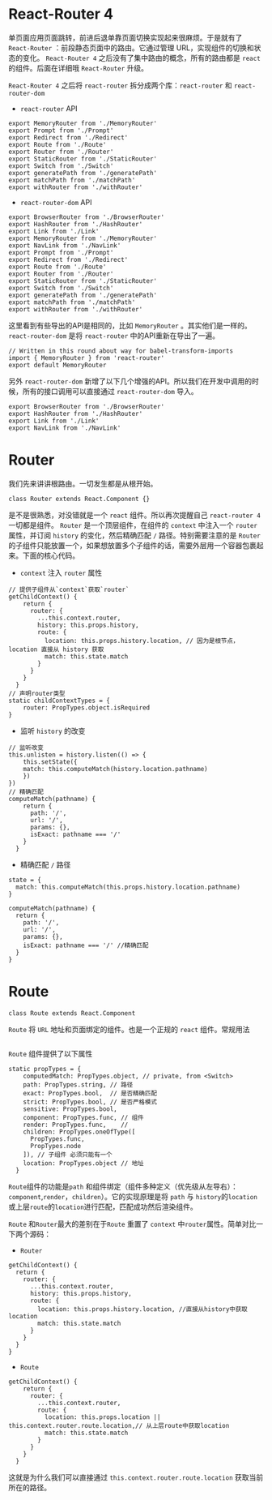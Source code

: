 # React-Router 4
单页面应用页面跳转，前进后退单靠页面切换实现起来很麻烦。于是就有了 `React-Router` ：前段静态页面中的路由。它通过管理 URL，实现组件的切换和状态的变化。
`React-Router 4` 之后没有了集中路由的概念，所有的路由都是 `react` 的组件。后面在详细哦 `React-Router` 升级。

`React-Router 4` 之后将 `react-router` 拆分成两个库：`react-router` 和 `react-router-dom`

- `react-router` API
```JS
export MemoryRouter from './MemoryRouter'
export Prompt from './Prompt'
export Redirect from './Redirect'
export Route from './Route'
export Router from './Router'
export StaticRouter from './StaticRouter'
export Switch from './Switch'
export generatePath from './generatePath'
export matchPath from './matchPath'
export withRouter from './withRouter'

```

- `react-router-dom` API
```JS
export BrowserRouter from './BrowserRouter'
export HashRouter from './HashRouter'
export Link from './Link'
export MemoryRouter from './MemoryRouter'
export NavLink from './NavLink'
export Prompt from './Prompt'
export Redirect from './Redirect'
export Route from './Route'
export Router from './Router'
export StaticRouter from './StaticRouter'
export Switch from './Switch'
export generatePath from './generatePath'
export matchPath from './matchPath'
export withRouter from './withRouter'
```

这里看到有些导出的API是相同的，比如 `MemoryRouter` 。其实他们是一样的。 `react-router-dom` 是将 `react-router` 中的API重新在导出了一遍。
```JS
// Written in this round about way for babel-transform-imports
import { MemoryRouter } from 'react-router'
export default MemoryRouter

```
另外 `react-router-dom` 新增了以下几个增强的API。所以我们在开发中调用的时候，所有的接口调用可以直接通过 `react-router-dom` 导入。
```JS
export BrowserRouter from './BrowserRouter'
export HashRouter from './HashRouter'
export Link from './Link'
export NavLink from './NavLink'
```

# Router
我们先来讲讲根路由。一切发生都是从根开始。
```JS
class Router extends React.Component {}
```
是不是很熟悉，对没错就是一个 `react` 组件。所以再次提醒自己 `react-router 4` 一切都是组件。 `Router` 是一个顶层组件，在组件的 `context` 中注入一个 `router` 属性，并订阅 `history` 的变化，然后精确匹配 `/` 路径。特别需要注意的是 `Router` 的子组件只能放置一个，如果想放置多个子组件的话，需要外层用一个容器包裹起来。下面的核心代码。

- `context` 注入 `router` 属性
```JS
// 提供子组件从`context`获取`router`
getChildContext() {
    return {
      router: {
        ...this.context.router,
        history: this.props.history,
        route: {
          location: this.props.history.location, // 因为是根节点，location 直接从 history 获取
          match: this.state.match
        }
      }
    }
  }
// 声明router类型
static childContextTypes = {
    router: PropTypes.object.isRequired
}
```

- 监听 `history` 的改变
```JS
// 监听改变
this.unlisten = history.listen(() => {
    this.setState({
    match: this.computeMatch(history.location.pathname)
    })
})
// 精确匹配
computeMatch(pathname) {
    return {
      path: '/',
      url: '/',
      params: {},
      isExact: pathname === '/'
    }
  }
```

- 精确匹配 `/` 路径
```JS
state = {
  match: this.computeMatch(this.props.history.location.pathname)
}

computeMatch(pathname) {
  return {
    path: '/',
    url: '/',
    params: {},
    isExact: pathname === '/' //精确匹配
  }
}
```

# Route
```JS
class Route extends React.Component
```
`Route` 将 `URL` 地址和页面绑定的组件。也是一个正规的 `react` 组件。常规用法
```

```
`Route` 组件提供了以下属性
```JS
static propTypes = {
    computedMatch: PropTypes.object, // private, from <Switch>
    path: PropTypes.string, // 路径
    exact: PropTypes.bool,  // 是否精确匹配
    strict: PropTypes.bool, // 是否严格模式
    sensitive: PropTypes.bool,
    component: PropTypes.func, // 组件
    render: PropTypes.func,    // 
    children: PropTypes.oneOfType([
      PropTypes.func,
      PropTypes.node
    ]), // 子组件 必须只能有一个
    location: PropTypes.object // 地址
  }
```
`Route`组件的功能是`path` 和组件绑定（组件多种定义（优先级从左导右）：`component`,`render`，`children`）。它的实现原理是将 `path` 与 `history`的`location` 或上层`route`的`location`进行匹配，匹配成功然后渲染组件。

`Route` 和`Router`最大的差别在于`Route` 重置了 `context` 中`router`属性。简单对比一下两个源码：
- `Router`
```JS
getChildContext() {
  return {
    router: {
      ...this.context.router,
      history: this.props.history,
      route: {
        location: this.props.history.location, //直接从history中获取location
        match: this.state.match
      }
    }
  }
}
```
- `Route`
```JS
getChildContext() {
    return {
      router: {
        ...this.context.router,
        route: {
          location: this.props.location || this.context.router.route.location,// 从上层route中获取location
          match: this.state.match
        }
      }
    }
  }
```
这就是为什么我们可以直接通过 `this.context.router.route.location` 获取当前所在的路径。






